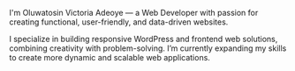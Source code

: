 I'm Oluwatosin Victoria Adeoye — a Web Developer with passion for creating functional, user-friendly, and data-driven websites.

I specialize in building responsive WordPress and frontend web solutions, combining creativity with problem-solving. I’m currently expanding my skills to create more dynamic and scalable web applications.
<!---
Vicktosin/Vicktosin is a ✨ special ✨ repository because its `README.md` (this file) appears on your GitHub profile.
You can click the Preview link to take a look at your changes.
--->
